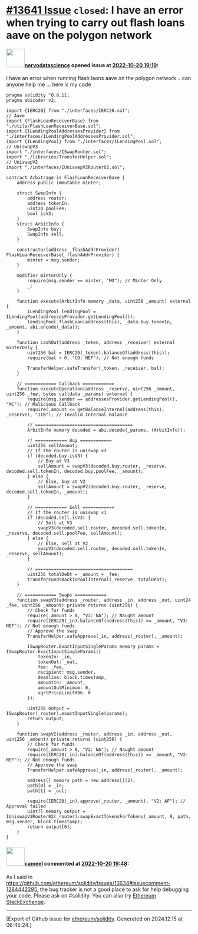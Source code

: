 # [\#13641 Issue](https://github.com/ethereum/solidity/issues/13641) `closed`: I have an error when trying to carry out flash loans aave on the polygon network

#### <img src="https://avatars.githubusercontent.com/u/112339198?u=ec5552b8bf399ad4926db4328c2b39b619f0b3b1&v=4" width="50">[nervodatascience](https://github.com/nervodatascience) opened issue at [2022-10-20 19:19](https://github.com/ethereum/solidity/issues/13641):

I have an error when running flash laons aave on the polygon network .. can anyone help me ... here is my code

```// SPDX-License-Identifier: MIT
pragma solidity ^0.8.11;
pragma abicoder v2;

import {IERC20} from "./interfaces/IERC20.sol";
// Aave
import {FlashLoanReceiverBase} from "./utils/FlashLoanReceiverBase.sol";
import {ILendingPoolAddressesProvider} from "./interfaces/ILendingPoolAddressesProvider.sol";
import {ILendingPool} from "./interfaces/ILendingPool.sol";
// UniswapV3
import "./interfaces/ISwapRouter.sol";
import "./libraries/TransferHelper.sol";
// UniswapV2
import "./interfaces/IUniswapV2Router02.sol";

contract Arbitrage is FlashLoanReceiverBase {
    address public immutable minter;

    struct SwapInfo {
        address router;
        address tokenIn;
        uint24 poolFee;
        bool isV3;
    }
    struct ArbitInfo {
        SwapInfo buy;
        SwapInfo sell;
    }

    constructor(address _flashAddrProvider) FlashLoanReceiverBase(_flashAddrProvider) {
        minter = msg.sender;
    }

    modifier minterOnly {
        require(msg.sender == minter, "MO"); // Minter Only
        _;
    }

    function execute(ArbitInfo memory _data, uint256 _amount) external {
        ILendingPool lendingPool = ILendingPool(addressesProvider.getLendingPool());
        lendingPool.flashLoan(address(this), _data.buy.tokenIn, _amount, abi.encode(_data));
    }

    function cashOut(address _token, address _receiver) external minterOnly {
        uint256 bal = IERC20(_token).balanceOf(address(this));
        require(bal > 0, "CO: NEF"); // Not enough funds

        TransferHelper.safeTransfer(_token, _receiver, bal);
    }

    // ============ Callback ============
    function executeOperation(address _reserve, uint256 _amount, uint256 _fee, bytes calldata _params) external {
        require(msg.sender == addressesProvider.getLendingPool(), "MC"); // Malicious Callback
        require(_amount <= getBalanceInternal(address(this), _reserve), "IIB"); // Invalid Internal Balance

        // =====================================
        ArbitInfo memory decoded = abi.decode(_params, (ArbitInfo));

        // ============ Buy ============
        uint256 sellAmount;
        // If the router is uniswap v3
        if (decoded.buy.isV3) {
            // Buy at V3
            sellAmount = swapV3(decoded.buy.router, _reserve, decoded.sell.tokenIn, decoded.buy.poolFee, _amount);
        } else {
            // Else, buy at V2
            sellAmount = swapV2(decoded.buy.router, _reserve, decoded.sell.tokenIn, _amount);
        }

        // ============ Sell ============
        // If the router is uniswap v3
        if (decoded.sell.isV3) {
            // Sell at V3
            swapV3(decoded.sell.router, decoded.sell.tokenIn, _reserve, decoded.sell.poolFee, sellAmount);
        } else {
            // Else, sell at V2
            swapV2(decoded.sell.router, decoded.sell.tokenIn, _reserve, sellAmount);
        }
        
        // =====================================
        uint256 totalDebt = _amount + _fee;
        transferFundsBackToPoolInternal(_reserve, totalDebt);
    }

    // ============ Swaps ============
    function swapV3(address _router, address _in, address _out, uint24 _fee, uint256 _amount) private returns (uint256) {
        // Check for funds
        require(_amount > 0, "V3: NA"); // Naught amount
        require(IERC20(_in).balanceOf(address(this)) >= _amount, "V3: NEF"); // Not enough funds
        // Approve the swap
        TransferHelper.safeApprove(_in, address(_router), _amount);

        ISwapRouter.ExactInputSingleParams memory params = ISwapRouter.ExactInputSingleParams({
            tokenIn: _in,
            tokenOut: _out,
            fee: _fee,
            recipient: msg.sender,
            deadline: block.timestamp,
            amountIn: _amount,
            amountOutMinimum: 0,
            sqrtPriceLimitX96: 0
        });

        uint256 output = ISwapRouter(_router).exactInputSingle(params);
        return output;
    }

    function swapV2(address _router, address _in, address _out, uint256 _amount) private returns (uint256) {
        // Check for funds
        require(_amount > 0, "V2: NA"); // Naught amount
        require(IERC20(_in).balanceOf(address(this)) >= _amount, "V2: NEF"); // Not enough funds
        // Approve the swap
        TransferHelper.safeApprove(_in, address(_router), _amount);

        address[] memory path = new address[](2);
        path[0] = _in;
        path[1] = _out;

        require(IERC20(_in).approve(_router, _amount), "V2: AF"); // Approval failed
        uint[] memory output = IUniswapV2Router02(_router).swapExactTokensForTokens(_amount, 0, path, msg.sender, block.timestamp);
        return output[0];
    }
}
```

#### <img src="https://avatars.githubusercontent.com/u/137030?v=4" width="50">[cameel](https://github.com/cameel) commented at [2022-10-20 19:48](https://github.com/ethereum/solidity/issues/13641#issuecomment-1286056965):

As I said in https://github.com/ethereum/solidity/issues/13634#issuecomment-1284442295, the bug tracker is not a good place to ask for help debugging your code. Please ask on #solidity. You can also try [Ethereum StackExchange](https://ethereum.stackexchange.com).


-------------------------------------------------------------------------------



[Export of Github issue for [ethereum/solidity](https://github.com/ethereum/solidity). Generated on 2024.12.15 at 06:45:24.]
